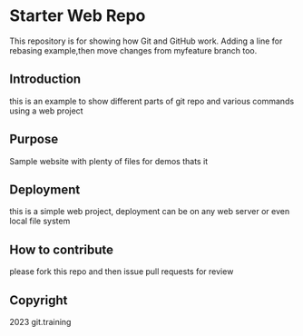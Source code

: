 # Starter Web Repo
This repository is for showing how Git and GitHub work. Adding a line for rebasing example,then move changes from myfeature branch too.

## Introduction
this is an example to show different parts of git repo and various commands using a web project

## Purpose
Sample website with plenty of files for demos thats it

## Deployment
this is a simple web project, deployment can be on any web server or even local file system

## How to contribute
please fork this repo and then issue pull requests for review

## Copyright
2023 git.training